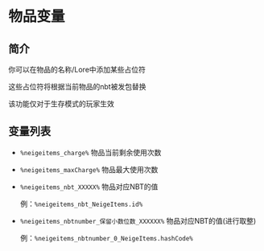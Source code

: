 # 物品变量

## 简介

你可以在物品的名称/Lore中添加某些占位符

这些占位符将根据当前物品的nbt被发包替换

该功能仅对于生存模式的玩家生效

## 变量列表

* `%neigeitems_charge%` 物品当前剩余使用次数

* `%neigeitems_maxCharge%` 物品最大使用次数



* `%neigeitems_nbt_XXXXX%` 物品对应NBT的值

    例：`%neigeitems_nbt_NeigeItems.id%`

* `%neigeitems_nbtnumber_保留小数位数_XXXXXX%` 物品对应NBT的值(进行取整)

    例：`%neigeitems_nbtnumber_0_NeigeItems.hashCode%`
